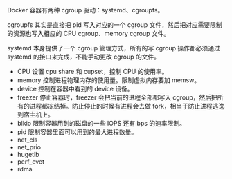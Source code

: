 Docker 容器有两种 cgroup 驱动：systemd、cgroupfs。
 
cgroupfs 其实是直接把 pid 写入对应的一个 cgroup 文件，然后把对应需要限制的资源也写入相应的 CPU cgroup、memory cgroup 文件。

systemd 本身提供了一个 cgroup 管理方式，所有的写 cgroup 操作都必须通过 systemd 的接口来完成，不能手动更改 cgroup 的文件。

- CPU 设置 cpu share 和 cupset，控制 CPU 的使用率。
- memory 控制进程物理内存的使用量。限制虚拟内存要加 memsw。
- device 控制在容器中看到的 device 设备。
- freezer 停止容器时，freezer 会把当前的进程全部都写入 cgroup，然后把所有的进程都冻结掉。防止停止的时候有进程会去做 fork，相当于防止进程逃逸到宿主机上。
- blkio 限制容器用到的磁盘的一些 IOPS 还有 bps 的速率限制。
- pid 限制容器里面可以用到的最大进程数量。
- net_cls
- net_prio
- hugetlb
- perf_evet
- rdma

